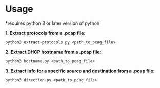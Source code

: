 # Usage
*requires python 3 or later version of python

**1. Extract protocols from a .pcap file:**

    python3 extract-protocols.py <path_to_pcag_file>
    
**2. Extract DHCP hostname from a .pcap file:**
    
    python3 hostname.py <path_to_pcag_file>

**3. Extract info for a specific source and destination from a .pcap file:**

    python3 direction.py <path_to_pcag_file>
